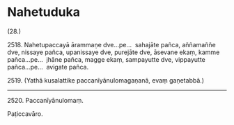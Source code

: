# Nahetuduka

(28.)

2518\. Nahetupaccayā ārammaṇe dve…pe…  sahajāte pañca, aññamaññe dve, nissaye pañca, upanissaye dve, purejāte dve, āsevane ekaṃ, kamme pañca…pe…  jhāne pañca, magge ekaṃ, sampayutte dve, vippayutte pañca…pe…  avigate pañca.

2519\. (Yathā kusalattike paccanīyānulomagaṇanā, evaṃ gaṇetabbā.)

---

2520\. Paccanīyānulomaṃ.

Paṭiccavāro.
